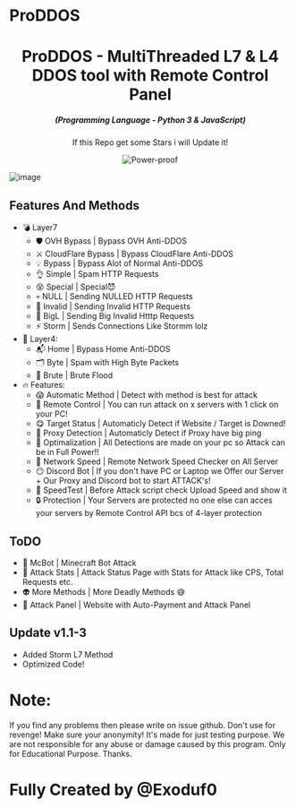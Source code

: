 # ProDDOS
<h1 align="center">ProDDOS - MultiThreaded L7 &amp; L4 DDOS tool with Remote Control Panel</h1>
<em><h5 align="center">(Programming Language - Python 3 &amp; JavaScript)</h5></em>

<p align="center">If this Repo get some Stars i will Update it!</p>

<p align="center"You can buy FULL Version here: https://discord.gg/4VZShbzUhu</p>


<p align="center">
  <img src="https://cdn.discordapp.com/attachments/1129880311048699916/1129924066158051328/image.png" title="Power-proof">
</p>

![image](https://github.com/Exoduf0/ProDDOS/assets/119462427/e83d77e4-5359-4701-ba18-ce8e92fae8b0)


## Features And Methods 

  * 💣 Layer7
    * 🛡 OVH Bypass | Bypass OVH Anti-DDOS
    * ⚔️ CloudFlare Bypass | Bypass CloudFlare Anti-DDOS
    * 💡 Bypass | Bypass Alot of Normal Anti-DDOS
    * 👌 Simple | Spam HTTP Requests
    * 😵 Special | Special😈
    * 💀 NULL | Sending NULLED HTTP Requests
    * 🤖 Invalid | Sending Invalid HTTP Requests
    * 👾 BigL | Sending Big Invalid Htttp Requests
    * ⚡️ Storm | Sends Connections Like Stormm lolz
  * 🧨 Layer4:
    * 📬 Home | Bypass Home Anti-DDOS
    * 🗂 Byte | Spam with High Byte Packets
    * 💜 Brute | Brute Flood
  * 🔥 Features:
    * 😱 Automatic Method | Detect with method is best for attack
    * 🤤 Remote Control | You can run attack on x servers with 1 click on your PC!
    * 😋 Target Status | Automaticly Detect if Website / Target is Downed!
    * 🥶 Proxy Detection | Automaticly Detect if Proxy have big ping
    * 🥵 Optimalization | All Detections are made on your pc so Attack can be in Full Power!!
    * 🤯 Network Speed | Remote Network Speed Checker on All Server
    * 😶 Discord Bot | If you don't have PC or Laptop we Offer our Server + Our Proxy and Discord bot to start ATTACK's!
    * 👅 SpeedTest | Before Attack script check Upload Speed and show it
    * 🔒 Protection | Your Servers are protected no one else can acces your servers by Remote Control API bcs of 4-layer protection 

## ToDO
  * 🥴 McBot | Minecraft Bot Attack
  * 🤪 Attack Stats | Attack Status Page with Stats for Attack like CPS, Total Requests etc.
  * 👽 More Methods | More Deadly Methods 😅
  * 🤩 Attack Panel | Website with Auto-Payment and Attack Panel

## Update v1.1-3
  * Added Storm L7 Method
  * Optimized Code!

# Note:
If you find any problems then please write on issue github. Don't use for revenge! Make sure your anonymity!
It's made for just testing purpose.
We are not responsible for any abuse or damage caused by this program. Only for Educational Purpose.
Thanks.

# Fully Created by @Exoduf0
    
